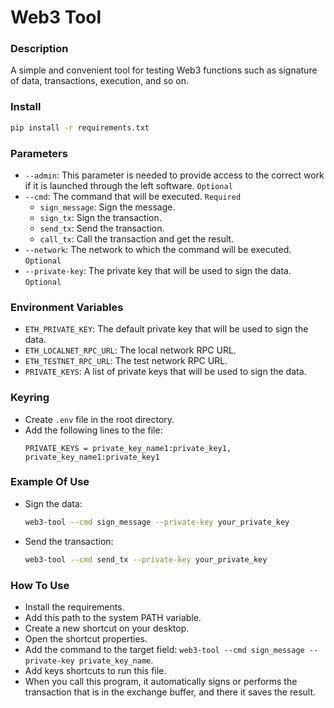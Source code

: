 # Web3 Tool

### Description
A simple and convenient tool for testing Web3 functions such as signature of data, transactions, execution, and so on.

### Install
```bash
pip install -r requirements.txt
```

### Parameters
- `--admin`: This parameter is needed to provide access to the correct work if it is launched through the left software. `Optional`
- `--cmd`: The command that will be executed. `Required`
    - `sign_message`: Sign the message.
    - `sign_tx`: Sign the transaction.
    - `send_tx`: Send the transaction.
    - `call_tx`: Call the transaction and get the result.
- `--network`: The network to which the command will be executed. `Optional`
- `--private-key`: The private key that will be used to sign the data. `Optional`

### Environment Variables
- `ETH_PRIVATE_KEY`: The default private key that will be used to sign the data.
- `ETH_LOCALNET_RPC_URL`: The local network RPC URL.
- `ETH_TESTNET_RPC_URL`: The test network RPC URL.
- `PRIVATE_KEYS`: A list of private keys that will be used to sign the data.

### Keyring
- Create `.env` file in the root directory.
- Add the following lines to the file:
    ```env
    PRIVATE_KEYS = private_key_name1:private_key1, private_key_name1:private_key1
    ```

### Example Of Use
- Sign the data:
    ```bash
    web3-tool --cmd sign_message --private-key your_private_key
    ```

- Send the transaction:
    ```bash
    web3-tool --cmd send_tx --private-key your_private_key
    ```

### How To Use
- Install the requirements.
- Add this path to the system PATH variable.
- Create a new shortcut on your desktop.
- Open the shortcut properties.
- Add the command to the target field: `web3-tool --cmd sign_message --private-key private_key_name`.
- Add keys shortcuts to run this file.
- When you call this program, it automatically signs or performs the transaction that is in the exchange buffer, and there it saves the result.